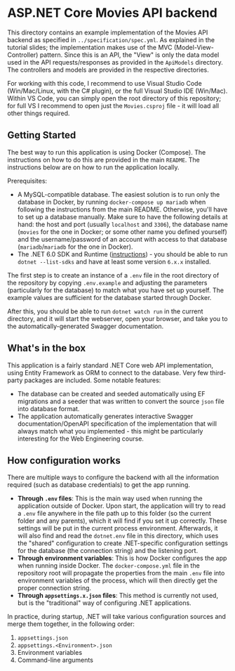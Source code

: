 # ASP.NET Core Movies API backend

This directory contains an example implementation of the Movies API backend as specified in `../specification/spec.yml`. As explained in the tutorial slides; the implementation makes use of the MVC (Model-View-Controller) pattern. Since this is an API, the "View" is only the data model used in the API requests/responses as provided in the `ApiModels` directory. The controllers and models are provided in the respective directories.

For working with this code, I recommend to use Visual Studio Code (Win/Mac/Linux, with the C# plugin), or the full Visual Studio IDE (Win/Mac). Within VS Code, you can simply open the root directory of this repository; for full VS I recommend to open just the `Movies.csproj` file - it will load all other things required.

## Getting Started

The best way to run this application is using Docker (Compose). The instructions on how to do this are provided in the main `README`. The instructions below are on how to run the application locally.

Prerequisites:

- A MySQL-compatible database. The easiest solution is to run only the database in Docker, by running `docker-compose up mariadb` when following the instructions from the main README. Otherwise, you'll have to set up a database manually. Make sure to have the following details at hand: the host and port (usually `localhost` and `3306`), the database name (`movies` for the one in Docker; or some other name you defined yourself) and the username/password of an account with access to that database (`mariadb`/`mariadb` for the one in Docker).
- The .NET 6.0 SDK and Runtime ([instructions](https://dotnet.microsoft.com/en-us/download)) - you should be able to run `dotnet --list-sdks` and have at least some version `6.x.x` installed.

The first step is to create an instance of a `.env` file in the root directory of the repository by copying `.env.example` and adjusting the parameters (particularly for the database) to match what you have set up yourself. The example values are sufficient for the database started through Docker.

After this, you should be able to run `dotnet watch run` in the current directory, and it will start the webserver, open your browser, and take you to the automatically-generated Swagger documentation.

## What's in the box

This application is a fairly standard .NET Core web API implementation, using Entity Framework as ORM to connect to the database. Very few third-party packages are included. Some notable features:

- The database can be created and seeded automatically using EF migrations and a seeder that was written to convert the source `json` file into database format.
- The application automatically generates interactive Swagger documentation/OpenAPI specification of the implementation that will always match what you implemented - this might be particularly interesting for the Web Engineering course.

## How configuration works

There are multiple ways to configure the backend with all the information required (such as database credentials) to get the app running.

- **Through `.env` files**: This is the main way used when running the application outside of Docker. Upon start, the application will try to read a `.env` file anywhere in the file path up to this folder (so the current folder and any parents), which it will find if you set it up correctly. These settings will be put in the current process environment. Afterwards, it will also find and read the `dotnet.env` file in this directory, which uses the "shared" configuration to create .NET-specific configuration settings for the database (the connection string) and the listening port.
- **Through environment variables**: This is how Docker configures the app when running inside Docker. The `docker-compose.yml` file in the repository root will propagate the properties from the main `.env` file into environment variables of the process, which will then directly get the proper connection string.
- **Through `appsettings.x.json` files**: This method is currently not used, but is the "traditional" way of configuring .NET applications.

In practice, during startup, .NET will take various configuration sources and merge them together, in the following order:

1. `appsettings.json`
2. `appsettings.<Environment>.json`
3. Environment variables
4. Command-line arguments